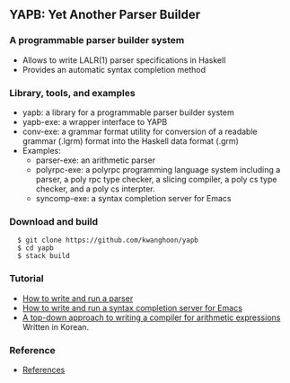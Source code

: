 
## YAPB: Yet Another Parser Builder

### A programmable parser builder system
- Allows to write LALR(1) parser specifications in Haskell
- Provides an automatic syntax completion method

### Library, tools, and examples
- yapb: a library for a programmable parser builder system
- yapb-exe: a wrapper interface to YAPB
- conv-exe: a grammar format utility for conversion of a readable grammar (.lgrm) format into the Haskell data format (.grm)
- Examples: 
  - parser-exe: an arithmetic parser
  - polyrpc-exe: a polyrpc programming language system including a parser, a poly rpc type checker, a slicing compiler, a poly cs type checker, and a poly cs interpter.
  - syncomp-exe: a syntax completion server for Emacs

### Download and build
~~~
  $ git clone https://github.com/kwanghoon/yapb
  $ cd yapb
  $ stack build
~~~

### Tutorial
- [How to write and run a parser](https://github.com/kwanghoon/yapb/blob/master/doc/Tutorial-parser.md)
- [How to write and run a syntax completion server for Emacs](https://github.com/kwanghoon/yapb/blob/master/doc/Tutorial-syntax-completion.md)
- [A top-down approach to writing a compiler for arithmetic expressions](https://github.com/kwanghoon/swlab_parser_builder/blob/master/doc/tutorial_swlab_parser_builder.txt) Written in Korean.

### Reference
- [References](https://github.com/kwanghoon/swlab_parser_builder/blob/master/doc/Reference.md)

